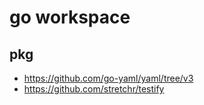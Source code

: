 # go workspace

## pkg

- https://github.com/go-yaml/yaml/tree/v3
- https://github.com/stretchr/testify